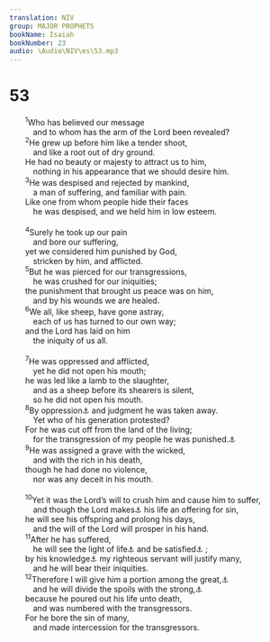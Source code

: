 ```yaml
---
translation: NIV
group: MAJOR PROPHETS
bookName: Isaiah 
bookNumber: 23
audio: \Audio\NIV\es\53.mp3
---
```


<div class="title"><h1>53</h1></div>
<span class="verse es_53_1">  <sup>1</sup>Who has believed our message <br/>   and to whom has the arm of the Lord been revealed? <br/></span>
<span class="verse es_53_2">  <sup>2</sup>He grew up before him like a tender shoot, <br/>   and like a root out of dry ground. <br/>  He had no beauty or majesty to attract us to him, <br/>   nothing in his appearance that we should desire him. <br/></span>
<span class="verse es_53_3">  <sup>3</sup>He was despised and rejected by mankind, <br/>   a man of suffering, and familiar with pain. <br/>  Like one from whom people hide their faces <br/>   he was despised, and we held him in low esteem. <br/><br/></span>
<span class="verse es_53_4">  <sup>4</sup>Surely he took up our pain <br/>   and bore our suffering, <br/>  yet we considered him punished by God, <br/>   stricken by him, and afflicted. <br/></span>
<span class="verse es_53_5">  <sup>5</sup>But he was pierced for our transgressions, <br/>   he was crushed for our iniquities; <br/>  the punishment that brought us peace was on him, <br/>   and by his wounds we are healed. <br/></span>
<span class="verse es_53_6">  <sup>6</sup>We all, like sheep, have gone astray, <br/>   each of us has turned to our own way; <br/>  and the Lord has laid on him <br/>   the iniquity of us all. <br/><br/></span>
<span class="verse es_53_7">  <sup>7</sup>He was oppressed and afflicted, <br/>   yet he did not open his mouth; <br/>  he was led like a lamb to the slaughter, <br/>   and as a sheep before its shearers is silent, <br/>   so he did not open his mouth. <br/></span>
<span class="verse es_53_8">  <sup>8</sup>By oppression<a data-toggle="tooltip" data-placement="bottom" title="Or From arrest">⚓</a> and judgment he was taken away. <br/>   Yet who of his generation protested? <br/>  For he was cut off from the land of the living; <br/>   for the transgression of my people he was punished.<a data-toggle="tooltip" data-placement="bottom" title="Or generation considered / that he was cut off from the land of the living, / that he was punished for the transgression of my people?">⚓</a><br/></span>
<span class="verse es_53_9">  <sup>9</sup>He was assigned a grave with the wicked, <br/>   and with the rich in his death, <br/>  though he had done no violence, <br/>   nor was any deceit in his mouth. <br/><br/></span>
<span class="verse es_53_10">  <sup>10</sup>Yet it was the Lord’s will to crush him and cause him to suffer, <br/>   and though the Lord makes<a data-toggle="tooltip" data-placement="bottom" title="Hebrew though you make">⚓</a> his life an offering for sin, <br/>  he will see his offspring and prolong his days, <br/>   and the will of the Lord will prosper in his hand. <br/></span>
<span class="verse es_53_11">  <sup>11</sup>After he has suffered, <br/>   he will see the light of life<a data-toggle="tooltip" data-placement="bottom" title="Dead Sea Scrolls (see also Septuagint); Masoretic Text does not have the light of life.">⚓</a> and be satisfied<a data-toggle="tooltip" data-placement="bottom" title="Or (with Masoretic Text) 11He will see the fruit of his suffering / and will be satisfied">⚓</a> ; <br/>  by his knowledge<a data-toggle="tooltip" data-placement="bottom" title="Or by knowledge of him">⚓</a> my righteous servant will justify many, <br/>   and he will bear their iniquities. <br/></span>
<span class="verse es_53_12">  <sup>12</sup>Therefore I will give him a portion among the great,<a data-toggle="tooltip" data-placement="bottom" title="Or many">⚓</a><br/>   and he will divide the spoils with the strong,<a data-toggle="tooltip" data-placement="bottom" title="Or numerous">⚓</a><br/>  because he poured out his life unto death, <br/>   and was numbered with the transgressors. <br/>  For he bore the sin of many, <br/>   and made intercession for the transgressors. <br/></span>
